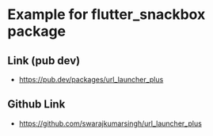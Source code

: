 # Example for flutter_snackbox package

## Link (pub dev)
- https://pub.dev/packages/url_launcher_plus


## Github Link
- https://github.com/swarajkumarsingh/url_launcher_plus